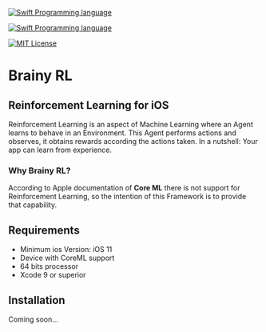 [![Swift Programming language](https://img.shields.io/badge/Swift-Beta-orange.svg)](http://www.oracle.com/technetwork/java/index.html "Java programming language")

[![Swift Programming language](https://img.shields.io/badge/under%20construction-in%20progress-orange.svg)]()

[![MIT License](https://img.shields.io/badge/license-MIT-1e90ff.svg)](MIT-LICENSE.md "MIT License")

# Brainy RL

## Reinforcement Learning for iOS
Reinforcement Learning is an aspect of Machine Learning where an Agent learns to behave in an Environment.
This Agent performs actions and observes, it obtains rewards according the actions taken.
In a nutshell: Your app can learn from experience.

### Why Brainy RL?
According to Apple documentation of **Core ML** there is not support for Reinforcement Learning, so the intention of this Framework is to provide that capability. 

## Requirements

  - Minimum ios Version: iOS 11 
  - Device with CoreML support
  - 64 bits processor
  - Xcode 9 or superior
  
## Installation

Coming soon...
